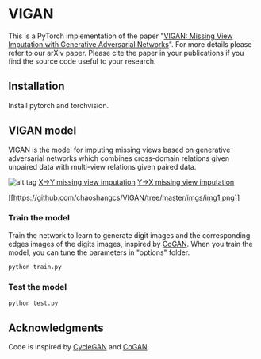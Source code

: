 # VIGAN

This is a PyTorch implementation of the paper "[VIGAN: Missing View Imputation with Generative Adversarial Networks](https://arxiv.org/abs/1708.06724)". For more details please refer to our arXiv paper. Please cite the paper in your publications if you find the source code useful to your research.

## Installation

Install pytorch and torchvision. 

## VIGAN model

VIGAN is the model for imputing missing views based on generative adversarial networks which combines cross-domain relations given unpaired data with multi-view relations given paired data.

![alt tag](https://github.com/chaoshangcs/VIGAN/tree/master/imgs/img1.png)
[X->Y missing view imputation](https://github.com/chaoshangcs/VIGAN/tree/master/imgs/img1.png)
[Y->X missing view imputation](https://github.com/chaoshangcs/VIGAN/tree/master/imgs/img2.png)

[[https://github.com/chaoshangcs/VIGAN/tree/master/imgs/img1.png]]


### Train the model
Train the network to learn to generate digit images and the corresponding edges images of the digits images, inspired by [CoGAN](https://github.com/chaoshangcs/CoGAN_PyTorch). When you train the model, you can tune the parameters in "options" folder.

    python train.py

### Test the model
    python test.py

## Acknowledgments

Code is inspired by [CycleGAN](https://github.com/chaoshangcs/pytorch-CycleGAN-and-pix2pix) and [CoGAN](https://github.com/chaoshangcs/CoGAN_PyTorch).
